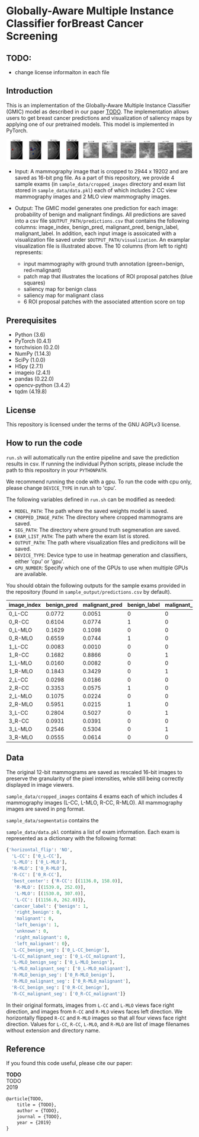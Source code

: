 # Globally-Aware Multiple Instance Classifier forBreast Cancer Screening

## TODO: 
- change license informaiton in each file

## Introduction
This is an implementation of the Globally-Aware Multiple Instance Classifier (GMIC) model as described in our paper [TODO](https://todo). The implementation allows users to get breast cancer predictions and visualization of saliency maps by applying one of our pretrained models. This model is implemented in PyTorch. 


![alt text](https://github.com/nyukat/GMIC/blob/master/sample_data/sample_visualization.png)


* Input: A mammography image that is cropped to 2944 x 19202 and are saved as 16-bit png file. As a part of this repository, we provide 4 sample exams (in `sample_data/cropped_images` directory and exam list stored in `sample_data/data.pkl`) each of which includes 2 CC view mammography images and 2 MLO view mammography images.

* Output: The GMIC model generates one prediction for each image: probability of benign and malignant findings. All predictions are saved into a csv file `$OUTPUT_PATH/predictions.csv` that contains the following columns: image_index, benign_pred, malignant_pred, benign_label, malignant_label. In addition, each input image is assoicated with a visualization file saved under `$OUTPUT_PATH/visualization`. An examplar visualization file is illustrated above. The 10 columns (from left to right) represents:
  * input mammography with ground truth annotation (green=benign, red=malignant)
  * patch map that illustrates the locations of ROI proposal patches (blue squares)
  * saliency map for benign class
  * saliency map for malignant class
  * 6 ROI proposal patches with the associated attention score on top


## Prerequisites

* Python (3.6)
* PyTorch (0.4.1)
* torchvision (0.2.0)
* NumPy (1.14.3)
* SciPy (1.0.0)
* H5py (2.7.1)
* imageio (2.4.1)
* pandas (0.22.0)
* opencv-python (3.4.2)
* tqdm (4.19.8)


## License

This repository is licensed under the terms of the GNU AGPLv3 license.

## How to run the code

`run.sh` will automatically run the entire pipeline and save the prediction results in csv. If running the individual Python scripts, please include the path to this repository in your `PYTHONPATH`. 

We recommend running the code with a gpu. To run the code with cpu only, please change `DEVICE_TYPE` in run.sh to 'cpu'. 

The following variables defined in `run.sh` can be modified as needed:
* `MODEL_PATH`: The path where the saved weights model is saved.
* `CROPPED_IMAGE_PATH`: The directory where cropped mammograms are saved.
* `SEG_PATH`: The directory where ground truth segmenation are saved.
* `EXAM_LIST_PATH`: The path where the exam list is stored.
* `OUTPUT_PATH`: The path where visualization files and predicitons will be saved.
* `DEVICE_TYPE`: Device type to use in heatmap generation and classifiers, either 'cpu' or 'gpu'.
* `GPU_NUMBER`: Specify which one of the GPUs to use when multiple GPUs are available.


You should obtain the following outputs for the sample exams provided in the repository (found in `sample_output/predictions.csv` by default). 

image_index  |  benign_pred  |  malignant_pred  |  benign_label  |  malignant_label
-------------|---------------|------------------|----------------|-----------------
0_L-CC       |  0.0772       |  0.0051          |  0             |  0
0_R-CC       |  0.6104       |  0.0774          |  1             |  0
0_L-MLO      |  0.1629       |  0.1098          |  0             |  0
0_R-MLO      |  0.6559       |  0.0744          |  1             |  0
1_L-CC       |  0.0083       |  0.0010          |  0             |  0
1_R-CC       |  0.1682       |  0.8866          |  0             |  1
1_L-MLO      |  0.0160       |  0.0082          |  0             |  0
1_R-MLO      |  0.1843       |  0.3429          |  0             |  1
2_L-CC       |  0.0298       |  0.0186          |  0             |  0
2_R-CC       |  0.3353       |  0.0575          |  1             |  0
2_L-MLO      |  0.1075       |  0.0224          |  0             |  0
2_R-MLO      |  0.5951       |  0.0215          |  1             |  0
3_L-CC       |  0.2804       |  0.5027          |  0             |  1
3_R-CC       |  0.0931       |  0.0391          |  0             |  0
3_L-MLO      |  0.2546       |  0.5304          |  0             |  1
3_R-MLO      |  0.0555       |  0.0614          |  0             |  0




## Data

The original 12-bit mammograms are saved as rescaled 16-bit images to preserve the granularity of the pixel intensities, while still being correctly displayed in image viewers.

`sample_data/cropped_images` contains 4 exams each of which includes 4 mammography images (L-CC, L-MLO, R-CC, R-MLO). All mammography images are saved in png format.

`sample_data/segmentatio` contains the 


`sample_data/data.pkl` contains a list of exam information. Each exam is represented as a dictionary with the following format:

```python
{'horizontal_flip': 'NO',
  'L-CC': ['0_L-CC'],
  'L-MLO': ['0_L-MLO'],
  'R-MLO': ['0_R-MLO'],
  'R-CC': ['0_R-CC'],
  'best_center': {'R-CC': [(1136.0, 158.0)],
   'R-MLO': [(1539.0, 252.0)],
   'L-MLO': [(1530.0, 307.0)],
   'L-CC': [(1156.0, 262.0)]},
  'cancer_label': {'benign': 1,
   'right_benign': 0,
   'malignant': 0,
   'left_benign': 1,
   'unknown': 0,
   'right_malignant': 0,
   'left_malignant': 0},
  'L-CC_benign_seg': ['0_L-CC_benign'],
  'L-CC_malignant_seg': ['0_L-CC_malignant'],
  'L-MLO_benign_seg': ['0_L-MLO_benign'],
  'L-MLO_malignant_seg': ['0_L-MLO_malignant'],
  'R-MLO_benign_seg': ['0_R-MLO_benign'],
  'R-MLO_malignant_seg': ['0_R-MLO_malignant'],
  'R-CC_benign_seg': ['0_R-CC_benign'],
  'R-CC_malignant_seg': ['0_R-CC_malignant']}
```
In their original formats, images from `L-CC` and `L-MLO` views face right direction, and images from `R-CC` and `R-MLO` views faces left direction. We horizontally flipped `R-CC` and `R-MLO` images so that all four views face right direction. Values for `L-CC`, `R-CC`, `L-MLO`, and `R-MLO` are list of image filenames without extension and directory name. 



## Reference

If you found this code useful, please cite our paper:

**TODO**\
TODO\
2019

    @article{TODO, 
        title = {TODO},
        author = {TODO}, 
        journal = {TODO},
        year = {2019}
    }
